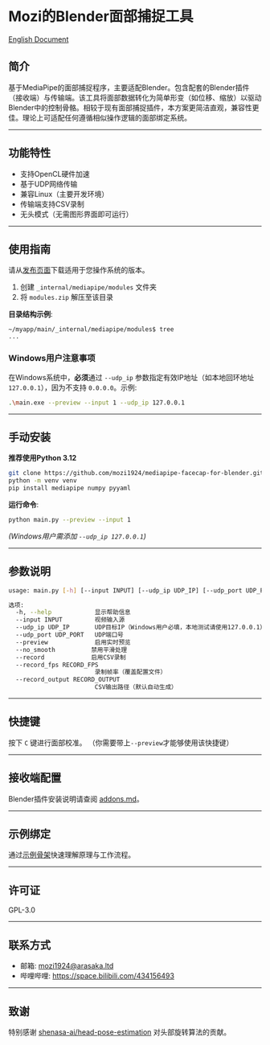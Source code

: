 # Mozi的Blender面部捕捉工具  

[English Document](/README.md)  

## 简介  
基于MediaPipe的面部捕捉程序，主要适配Blender。包含配套的Blender插件（接收端）与传输端。该工具将面部数据转化为简单形变（如位移、缩放）以驱动Blender中的控制骨骼。相较于现有面部捕捉插件，本方案更简洁直观，兼容性更佳。理论上可适配任何遵循相似操作逻辑的面部绑定系统。  

---  

## 功能特性  
- 支持OpenCL硬件加速  
- 基于UDP网络传输  
- 兼容Linux（主要开发环境）  
- 传输端支持CSV录制  
- 无头模式（无需图形界面即可运行）  

---  

## 使用指南  
请从[发布页面](https://github.com/mozi1924/mediapipe-facecap-for-blender/releases)下载适用于您操作系统的版本。  

1. 创建 `_internal/mediapipe/modules` 文件夹  
2. 将 `modules.zip` 解压至该目录  

**目录结构示例**:  
```
~/myapp/main/_internal/mediapipe/modules$ tree
...
```  

### Windows用户注意事项  
在Windows系统中，**必须**通过 `--udp_ip` 参数指定有效IP地址（如本地回环地址 `127.0.0.1`），因为不支持 `0.0.0.0`。示例:  
```bash
.\main.exe --preview --input 1 --udp_ip 127.0.0.1
```  

---  

## 手动安装  
**推荐使用Python 3.12**  
```bash
git clone https://github.com/mozi1924/mediapipe-facecap-for-blender.git
python -m venv venv
pip install mediapipe numpy pyyaml
```  

**运行命令**:  
```bash
python main.py --preview --input 1
```  
*(Windows用户需添加 `--udp_ip 127.0.0.1`)*  

---  

## 参数说明  
```bash
usage: main.py [-h] [--input INPUT] [--udp_ip UDP_IP] [--udp_port UDP_PORT] [--preview] [--no_smooth] [--record] [--record_fps RECORD_FPS] [--record_output RECORD_OUTPUT]

选项:
  -h, --help            显示帮助信息
  --input INPUT         视频输入源
  --udp_ip UDP_IP       UDP目标IP（Windows用户必填，本地测试请使用127.0.0.1）
  --udp_port UDP_PORT   UDP端口号
  --preview             启用实时预览
  --no_smooth          禁用平滑处理
  --record             启用CSV录制
  --record_fps RECORD_FPS
                        录制帧率（覆盖配置文件）
  --record_output RECORD_OUTPUT
                        CSV输出路径（默认自动生成）
```  

---  

## 快捷键  
按下 `C` 键进行面部校准。  （你需要带上`--preview`才能够使用该快捷键）

---  

## 接收端配置  
Blender插件安装说明请查阅 [addons.md](/addons.md)。  

---  

## 示例绑定  
通过[示例骨架](/example/)快速理解原理与工作流程。  

---  

## 许可证  
GPL-3.0  

---  

## 联系方式  
- 邮箱: mozi1924@arasaka.ltd  
- 哔哩哔哩: https://space.bilibili.com/434156493  

---  

## 致谢  
特别感谢 [shenasa-ai/head-pose-estimation](https://github.com/shenasa-ai/head-pose-estimation) 对头部旋转算法的贡献。  
